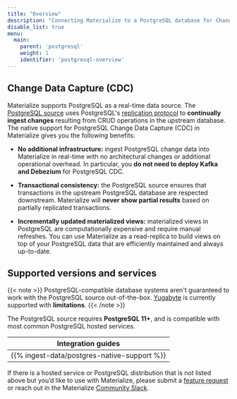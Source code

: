 ```yaml
---
title: "Overview"
description: "Connecting Materialize to a PostgreSQL database for Change Data Capture (CDC)."
disable_list: true
menu:
  main:
    parent: 'postgresql'
    weight: 1
    identifier: 'postgresql-overview'
---
```


## Change Data Capture (CDC)

Materialize supports PostgreSQL as a real-time data source. The
[PostgreSQL source](/sql/create-source/postgres//) uses PostgreSQL's
[replication protocol](/sql/create-source/postgres/#change-data-capture)
to **continually ingest changes** resulting from CRUD operations in the upstream
database. The native support for PostgreSQL Change Data Capture (CDC) in
Materialize gives you the following benefits:

* **No additional infrastructure:** ingest PostgreSQL change data into
    Materialize in real-time with no architectural changes or additional
    operational overhead. In particular, you **do not need to deploy Kafka and
    Debezium** for PostgreSQL CDC.

* **Transactional consistency:** the PostgreSQL source ensures that transactions
    in the upstream PostgreSQL database are respected downstream. Materialize
    will **never show partial results** based on partially replicated
    transactions.

* **Incrementally updated materialized views:** materialized views in PostgreSQL
    are computationally expensive and require manual refreshes. You can use
    Materialize as a read-replica to build views on top of your PostgreSQL data
    that are efficiently maintained and always up-to-date.

## Supported versions and services

{{< note >}}
PostgreSQL-compatible database systems aren't guaranteed to work with the
PostgreSQL source out-of-the-box. [Yugabyte](https://www.yugabyte.com/) is
currently supported with **limitations**.
{{< /note >}}

The PostgreSQL source requires **PostgreSQL 11+**, and is compatible with most
common PostgreSQL hosted services.

| Integration guides                          |
| ------------------------------------------- |
| {{% ingest-data/postgres-native-support %}} |

If there is a hosted service or PostgreSQL distribution that is not listed above but
you’d like to use with Materialize, please submit a [feature request](https://github.com/MaterializeInc/materialize/discussions/new?category=feature-requests&labels=A-integration)
or reach out in the Materialize [Community Slack](https://materialize.com/s/chat).